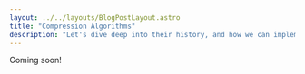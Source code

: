 ```yaml
---
layout: ../../layouts/BlogPostLayout.astro
title: "Compression Algorithms"
description: "Let's dive deep into their history, and how we can implement one ourselves."
---
```


Coming soon!